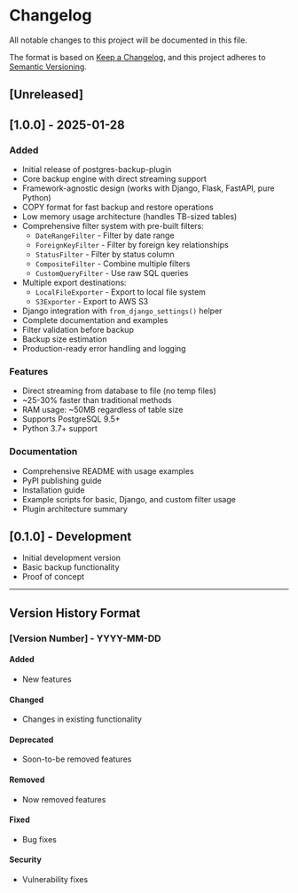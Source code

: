 # Changelog

All notable changes to this project will be documented in this file.

The format is based on [Keep a Changelog](https://keepachangelog.com/en/1.0.0/),
and this project adheres to [Semantic Versioning](https://semver.org/spec/v2.0.0.html).

## [Unreleased]

## [1.0.0] - 2025-01-28

### Added
- Initial release of postgres-backup-plugin
- Core backup engine with direct streaming support
- Framework-agnostic design (works with Django, Flask, FastAPI, pure Python)
- COPY format for fast backup and restore operations
- Low memory usage architecture (handles TB-sized tables)
- Comprehensive filter system with pre-built filters:
  - `DateRangeFilter` - Filter by date range
  - `ForeignKeyFilter` - Filter by foreign key relationships
  - `StatusFilter` - Filter by status column
  - `CompositeFilter` - Combine multiple filters
  - `CustomQueryFilter` - Use raw SQL queries
- Multiple export destinations:
  - `LocalFileExporter` - Export to local file system
  - `S3Exporter` - Export to AWS S3
- Django integration with `from_django_settings()` helper
- Complete documentation and examples
- Filter validation before backup
- Backup size estimation
- Production-ready error handling and logging

### Features
- Direct streaming from database to file (no temp files)
- ~25-30% faster than traditional methods
- RAM usage: ~50MB regardless of table size
- Supports PostgreSQL 9.5+
- Python 3.7+ support

### Documentation
- Comprehensive README with usage examples
- PyPI publishing guide
- Installation guide
- Example scripts for basic, Django, and custom filter usage
- Plugin architecture summary

## [0.1.0] - Development

- Initial development version
- Basic backup functionality
- Proof of concept

---

## Version History Format

### [Version Number] - YYYY-MM-DD

#### Added
- New features

#### Changed
- Changes in existing functionality

#### Deprecated
- Soon-to-be removed features

#### Removed
- Now removed features

#### Fixed
- Bug fixes

#### Security
- Vulnerability fixes

